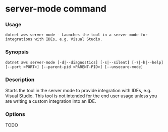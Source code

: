 # server-mode command

### Usage
    dotnet aws server-mode - Launches the tool in a server mode for integrations with IDEs, e.g. Visual Studio.

### Synopsis
    dotnet aws server-mode [-d|--diagnostics] [-s|--silent] [-?|-h|--help] [--port <PORT>] [--parent-pid <PARENT-PID>] [--unsecure-mode]

### Description
Starts the tool in the server mode to provide integration with IDEs, e.g. Visual Studio. This tool is not intended for the end user usage unless you are writing a custom integration into an IDE.

### Options

TODO
